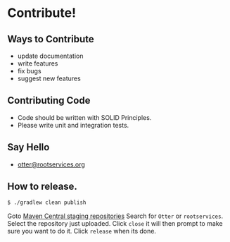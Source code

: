 # Contribute! 

## Ways to Contribute
 - update documentation
 - write features
 - fix bugs
 - suggest new features
 
## Contributing Code
 - Code should be written with SOLID Principles.
 - Please write unit and integration tests.

## Say Hello
 - otter@rootservices.org

## How to release.
```bash
$ ./gradlew clean publish
```

Goto [Maven Central staging repositories](https://oss.sonatype.org/#stagingRepositories)
Search for `Otter` or `rootservices`.
Select the repository just uploaded.
Click `close` it will then prompt to make sure you want to do it.
Click `release` when its done.
